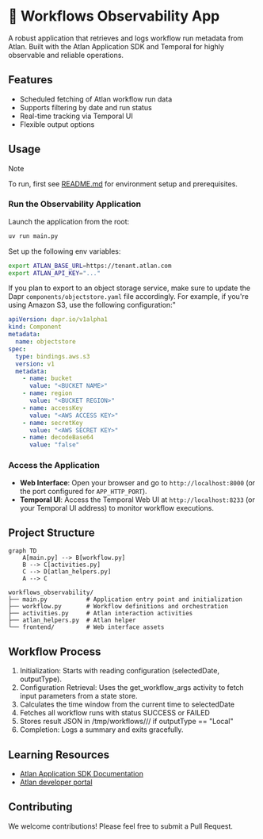 # 📡 Workflows Observability App

A robust application that retrieves and logs workflow run metadata from Atlan. Built with the Atlan Application SDK and Temporal for highly observable and reliable operations.

## Features

- Scheduled fetching of Atlan workflow run data
- Supports filtering by date and run status
- Real-time tracking via Temporal UI
- Flexible output options

## Usage

> [!NOTE]
> To run, first see [README.md](../README.md) for environment setup and prerequisites.

### Run the Observability Application

Launch the application from the root:

```bash
uv run main.py
```

Set up the following env variables:
```bash
export ATLAN_BASE_URL=https://tenant.atlan.com
export ATLAN_API_KEY="..."
```

If you plan to export to an object storage service, make sure to update the Dapr `components/objectstore.yaml` file accordingly. For example, if you're using Amazon S3, use the following configuration:"
```yaml
apiVersion: dapr.io/v1alpha1
kind: Component
metadata:
  name: objectstore
spec:
  type: bindings.aws.s3
  version: v1
  metadata:
    - name: bucket
      value: "<BUCKET NAME>"
    - name: region
      value: "<BUCKET REGION>"
    - name: accessKey
      value: "<AWS ACCESS KEY>"
    - name: secretKey
      value: "<AWS SECRET KEY>"
    - name: decodeBase64
      value: "false"
```

### Access the Application
-   **Web Interface**: Open your browser and go to `http://localhost:8000` (or the port configured for `APP_HTTP_PORT`).
-   **Temporal UI**: Access the Temporal Web UI at `http://localhost:8233` (or your Temporal UI address) to monitor workflow executions.

## Project Structure

```mermaid
graph TD
    A[main.py] --> B[workflow.py]
    B --> C[activities.py]
    C --> D[atlan_helpers.py]
    A --> C
```

```
workflows_observability/
├── main.py           # Application entry point and initialization
├── workflow.py       # Workflow definitions and orchestration
├── activities.py     # Atlan interaction activities
├── atlan_helpers.py  # Atlan helper
└── frontend/         # Web interface assets
```

## Workflow Process
1. Initialization: Starts with reading configuration (selectedDate, outputType).
2. Configuration Retrieval: Uses the get_workflow_args activity to fetch input parameters from a state store.
3. Calculates the time window from the current time to selectedDate
4. Fetches all workflow runs with status SUCCESS or FAILED
5. Stores result JSON in /tmp/workflows/<date>/<status>/ if outputType == "Local"
6. Completion: Logs a summary and exits gracefully.

## Learning Resources

- [Atlan Application SDK Documentation](https://github.com/atlanhq/application-sdk/tree/main/docs)
- [Atlan developer portal](https://developer.atlan.com)

## Contributing

We welcome contributions! Please feel free to submit a Pull Request.